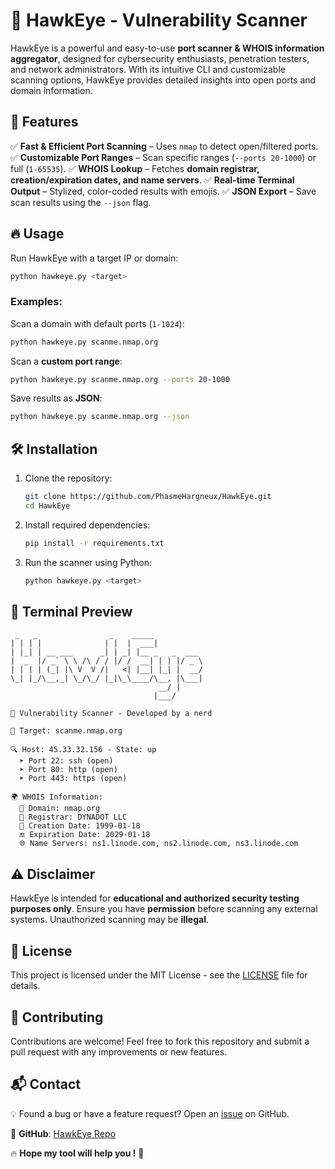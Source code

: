 # 🦅 HawkEye - Vulnerability Scanner

HawkEye is a powerful and easy-to-use **port scanner & WHOIS information aggregator**, designed for cybersecurity enthusiasts, penetration testers, and network administrators. With its intuitive CLI and customizable scanning options, HawkEye provides detailed insights into open ports and domain information.

## 🚀 Features

✅ **Fast & Efficient Port Scanning** – Uses `nmap` to detect open/filtered ports.
✅ **Customizable Port Ranges** – Scan specific ranges (`--ports 20-1000`) or full (`1-65535`).
✅ **WHOIS Lookup** – Fetches **domain registrar, creation/expiration dates, and name servers**.
✅ **Real-time Terminal Output** – Stylized, color-coded results with emojis.
✅ **JSON Export** – Save scan results using the `--json` flag.

## 🔥 Usage

Run HawkEye with a target IP or domain:
```bash
python hawkeye.py <target>
```

### Examples:

Scan a domain with default ports (`1-1024`):
```bash
python hawkeye.py scanme.nmap.org
```

Scan a **custom port range**:
```bash
python hawkeye.py scanme.nmap.org --ports 20-1000
```

Save results as **JSON**:
```bash
python hawkeye.py scanme.nmap.org --json
```

## 🛠 Installation

1. Clone the repository:
   ```bash
   git clone https://github.com/PhasmeHargneux/HawkEye.git
   cd HawkEye
   ```
2. Install required dependencies:
   ```bash
   pip install -r requirements.txt
   ```
3. Run the scanner using Python:
   ```bash
   python hawkeye.py <target>
   ```

## 🎨 Terminal Preview

```
 _   _                _    _____
| | | |              | |  |  ___|
| |_| | __ ___      _| | _| |__ _   _  ___
|  _  |/ _` \ \ /\ / / |/ /  __| | | |/ _ \
| | | | (_| |\ V  V /|   <| |__| |_| |  __/
\_| |_/\__,_| \_/\_/ |_|\_\____/\__, |\___|
                                 __/ |
                                |___/

🦅 Vulnerability Scanner - Developed by a nerd

🎯 Target: scanme.nmap.org

🔍 Host: 45.33.32.156 - State: up
  ➤ Port 22: ssh (open)
  ➤ Port 80: http (open)
  ➤ Port 443: https (open)

🌍 WHOIS Information:
  📌 Domain: nmap.org
  🏢 Registrar: DYNADOT LLC
  📅 Creation Date: 1999-01-18
  🔚 Expiration Date: 2029-01-18
  🌐 Name Servers: ns1.linode.com, ns2.linode.com, ns3.linode.com
```

## ⚠️ Disclaimer

HawkEye is intended for **educational and authorized security testing purposes only**. Ensure you have **permission** before scanning any external systems. Unauthorized scanning may be **illegal**.

## 📜 License

This project is licensed under the MIT License - see the [LICENSE](LICENSE) file for details.

## 🤝 Contributing

Contributions are welcome! Feel free to fork this repository and submit a pull request with any improvements or new features.

## 📬 Contact

💡 Found a bug or have a feature request? Open an [issue](https://github.com/PhasmeHargneux/HawkEye/issues) on GitHub.

🔗 **GitHub**: [HawkEye Repo](https://github.com/PhasmeHargneux/HawkEye)

🔥 **Hope my tool will help you !** 🚀
